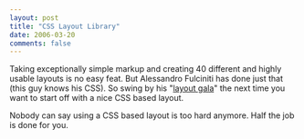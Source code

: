 ```yaml
---
layout: post
title: "CSS Layout Library"
date: 2006-03-20
comments: false
---
```

Taking exceptionally simple markup and creating 40 different and highly usable
layouts is no easy feat. But Alessandro Fulciniti has done just that (this guy
knows his CSS). So swing by his "[layout
gala](http://blog.html.it/layoutgala/)" the next time you want to start off
with a nice CSS based layout.  
  
Nobody can say using a CSS based layout is too hard anymore. Half the job is
done for you.

